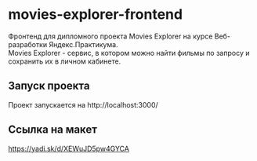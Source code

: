 # movies-explorer-frontend  
Фронтенд для дипломного проекта Movies Explorer на курсе Веб-разработки Яндекс.Практикума.  
Movies Explorer - сервис, в котором можно найти фильмы по запросу и сохранить их в личном кабинете.  

## Запуск проекта  
Проект запускается на http://localhost:3000/  

## Ссылка на макет  
https://yadi.sk/d/XEWuJD5pw4GYCA